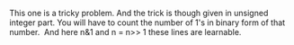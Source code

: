 This one is a tricky problem.
And the trick is though given in unsigned integer part. You will have to count the number of 1's in binary form of that number.
​
And here n&1
and n = n>> 1
these lines are learnable.